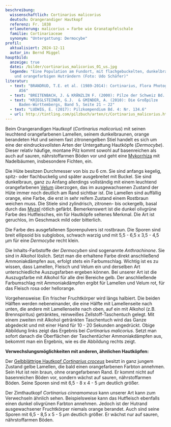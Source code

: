 ```yaml
---
beschreibung:
  wissenschaftlich: Cortinarius malicorius
  deutsch: Orangerandiger Hautkopf
  referenz: Fr. 1838
  erlaeuterung: malicorius = Farbe wie Granatapfelschale
  familie: Cortinariaceae
  synonym: "Untergattung: Dermocybe"
profil:
  aktualisiert: 2024-12-11
  autor_in: Bernd Miggel
hauptbild:
  anzeige: true
  datei: /bilder/cortinarius_malicorius_01_us.jpg
  legende: "Eine Population am Fundort, mit flachgebuckelten, dunkelbraunen Hüten
    und orangefarbigen Huträndern (Foto: Udo Schäfer)"
literatur:
  - text: "BRANDRUD, T.E. et al. (1989-2014): Cortinarius, Flora Photographica: Nr.
      A56"
  - text: "BREITENBACH, J. & KRÄNZLIN F. (2000): Pilze der Schweiz Bd. 5, Nr. 159"
  - text: "KRIEGLSTEINER, G.J.  & GMINDER, A. (2010): Die Großpilze
      Baden-Württembergs, Band 5, Seite 21 – 22"
  - text: "LUDWIG, E. (2017): Pilzkompendium Bd. 4: Nr. 134.6"
  - url: http://tintling.com/pilzbuch/arten/c/Cortinarius_malicorius.html
---
```

Beim Orangerandigen Hautkopf (*Cortinarius malicorius*) mit seinen leuchtend orangefarbenen Lamellen, seinem dunkelbraunen, orange berandeten Hut und seinem fast zitronengelben Stiel handelt es sich um eine der eindrucksvollsten Arten der Untergattung Hautköpfe (*Dermocybe*). Dieser relativ häufige, montane Pilz kommt sowohl auf basenreichen als auch auf sauren, nährstoffarmen Böden vor und geht eine [Mykorrhiza](Mykorrhiza "Glossar") mit Nadelbäumen, insbesondere Fichten, ein.

Die Hüte besitzen Durchmesser von bis zu 6 cm. Sie sind anfangs kegelig, spitz- oder flachbuckelig und später ausgebreitet mit Buckel. Sie sind dunkelbraun, ganz zu Anfang allerdings vollständig mit einem leuchtend orangefarbenen [Velum](Velum "Glossar") überzogen, das im ausgewachsenen Zustand der Hüte immer noch deutlich am Rand sichtbar ist. Die Lamellen sind auffällig orange, eine Farbe, die erst in sehr reifem Zustand einem Rostbraun weichen muss. Die Stiele sind zylindrisch, zitronen- bis ockergelb, basal durch das [Myzel](Myzel "Glossar") rötlich gefärbt. Bemerkenswert ist die dunkel olivgrüne Farbe des Hutfleisches, ein für Hautköpfe seltenes Merkmal. Die Art ist geruchlos, im Geschmack mild oder bitterlich.

Die Farbe des ausgefallenen Sporenpulvers ist rostbraun. Die Sporen sind breit ellipsoid bis subglobos, schwach warzig und mit 5,5 - 6,5 x 3,5 - 4,5 µm für eine *Dermocybe* recht klein.

Die Inhalts-Farbstoffe der *Dermocyben* sind sogenannte *Anthrachinone*. Sie sind in Alkohol löslich. Setzt man die erhaltene Farbe direkt anschließend Ammoniakdämpfen aus, erfolgt stets ein Farbumschlag. Wichtig ist es zu wissen, dass Lamellen, Fleisch und Velum ein und derselben Art unterschiedliche Auszugsfarben ergeben können. Bei unserer Art ist die Auszugsfarbe mit Alkohol für alle drei Bereiche gelb. Der anschließende Farbumschlag mit Ammoniakdämpfen ergibt für Lamellen und Velum rot, für das Fleisch rosa oder hellorange.

Vorgehensweise: Ein frischer Fruchtkörper wird längs halbiert. Die beiden Hälften werden nebeneinander, die eine Hälfte mit Lamellenseite nach unten, die andere mit Lamellenseite nach oben, auf ein mit Alkohol (z.B. Brennspiritus) getränktes, reinweißes Zellstoff-Taschentuch gelegt. Mit einem zweiten mit Alkohol getränkten Taschentuch wird das Ganze abgedeckt und mit einer Hand für 10 - 20 Sekunden angedrückt. Obige Abbildung links zeigt das Ergebnis bei *Cortinarius malicorius*. Setzt man sofort danach die Oberflächen der Taschentücher Ammoniakdämpfen aus, bekommt man ein Ergebnis, wie es die Abbildung rechts zeigt.

**Verwechslungsmöglichkeiten mit anderen, ähnlichen Hautköpfen:**

Der [Gelbblättrige Hautkopf *Cortinarius croceus*](/pilze/cortinarius-croceus-gelbblättriger-hautkopf) besitzt in ganz jungem Zustand gelbe Lamellen, die bald einen orangefarbenen Farbton annehmen. Sein Hut ist rein braun, ohne orangefarbenen Rand. Er kommt nicht auf basenreichen Böden vor, sondern wächst auf sauren, nährstoffarmen Böden. Seine Sporen sind mit 6,5 - 8 x 4 - 5 µm deutlich größer.

Der Zimthautkopf *Cortinarius cinnamomeus* kann unserer Art kann zum Verwechseln ähnlich sehen. Beispielsweise kann das Hutfleisch ebenfalls einen dunkel olivgrünen Farbton annehmen. Jedoch ist der Hutrand ausgewachsener Fruchtkörper niemals orange berandet. Auch sind seine Sporen mit 6,5 - 8,5 x 5 - 5 µm deutlich größer. Er wächst nur auf sauren, nährstoffarmen Böden.